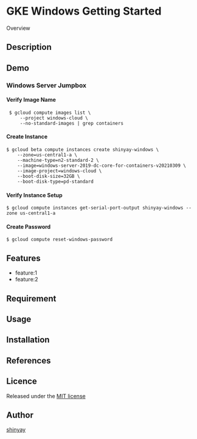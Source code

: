 # GKE Windows Getting Started

Overview

## Description

## Demo
### Windows Server Jumpbox
#### Verify Image Name
```
 $ gcloud compute images list \
     --project windows-cloud \
     --no-standard-images | grep containers

```

#### Create Instance
```
$ gcloud beta compute instances create shinyay-windows \
    --zone=us-central1-a \
    --machine-type=n2-standard-2 \
    --image=windows-server-2019-dc-core-for-containers-v20210309 \
    --image-project=windows-cloud \
    --boot-disk-size=32GB \
    --boot-disk-type=pd-standard
```

#### Verify Instance Setup
```
$ gcloud compute instances get-serial-port-output shinyay-windows --zone us-central1-a
```

#### Create Password
```
$ gcloud compute reset-windows-password
```

## Features

- feature:1
- feature:2

## Requirement

## Usage

## Installation

## References

## Licence

Released under the [MIT license](https://gist.githubusercontent.com/shinyay/56e54ee4c0e22db8211e05e70a63247e/raw/34c6fdd50d54aa8e23560c296424aeb61599aa71/LICENSE)

## Author

[shinyay](https://github.com/shinyay)
